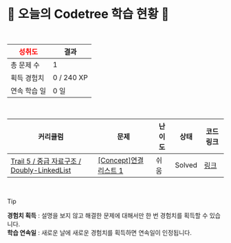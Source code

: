 # 🌲 오늘의 Codetree 학습 현황 🌲

<br />

| <span style="color:red;display:block;text-align:center;"> **성취도**</span> | 결과 |
|---|---|
| 총 문제 수 | 1 |
| 획득 경험치 | 0 / 240 XP |
| 연속 학습 일 | 0 일 |

<br />

|커리큘럼|문제|난이도|상태|코드 링크|
|---|---|---|---|---|
|[Trail 5 / 중급 자료구조 / Doubly-LinkedList](https://https://en.codetree.ai/trail-info/intermediate-mid/)|[[Concept]연결리스트 1](https://https://en.codetree.ai/trails/complete/curated-cards/intro-linked-list1/)|쉬움|Solved|[링크](https://github.com/greenapple1017/codeTree/blob/main/250107/%EC%97%B0%EA%B2%B0%EB%A6%AC%EC%8A%A4%ED%8A%B8%201/linked-list1.cpp)|


<br />

> [!TIP]
> **경험치 획득** : 설명을 보지 않고 해결한 문제에 대해서만 한 번 경험치를 획득할 수 있습니다.  
> **학습 연속일** : 새로운 날에 새로운 경험치를 획득하면 연속일이 인정됩니다.

